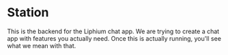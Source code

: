 # Station
This is the backend for the Liphium chat app. We are trying to create a chat app with features you actually need. Once this is actually running, you'll see what we mean with that.
